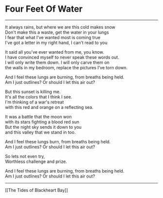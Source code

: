 # Four Feet Of Water

---

It always rains, but where we are this cold makes snow  
Don't make this a waste, get the water in your lungs  
I fear that what I've wanted most is coming true  
I've got a letter in my right hand, I can't read to you

It said all you've ever wanted from me, you know.  
I have convinced myself to never speak these words out.  
I will only write them down. I will only carve them on  
the walls in my bedroom, replace the pictures I've torn down.

And I feel these lungs are burning, from breaths being held.  
Am I just outlines? Or should I let this air out?

But this sunset is killing me.  
It's all the colors that I think I see.  
I'm thinking of a war's retreat  
with this red and orange on a reflecting sea.

It was a battle that the moon won  
with its stars fighting a blood red sun  
But the night sky sends it down to you  
and this valley that we stand in too.

And I feel these lungs burn, from breaths being held.  
Am I just outlines? Or should I let this air out?

So lets not even try,  
Worthless challenge and prize.

And I feel these lungs are burning, from breaths being held.  
Am I just outlines? Or should I let this air out?

---

[[The Tides of Blackheart Bay]]
